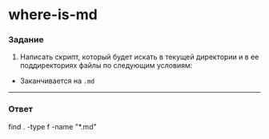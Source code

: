 # where-is-md

### Задание

1. Написать скрипт, который будет искать в текущей директории и в ее поддиректориях файлы по следующим условиям:

- Заканчивается на `.md`

---

### Ответ

find . -type f -name "*.md"